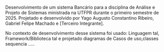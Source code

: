 Desenvolvimento de um sistema Bancário para a disciplina de Análise e Projeto de Sistemas ministrada na UTFPR durante o primeiro semestre de 2025.
Projetado e desenvolvido por Yago Augusto Constantino Ribeiro, Gabriel Felipe Machado e [Terceiro Integrante].

No contexto de desenvolvimento desse sistema foi usado:
Linguagem  tal, Framework/Biblioteca tal e projetado diagramas de Casos de uso,classes sequencia .....

